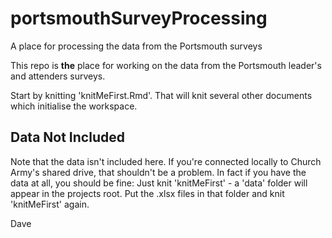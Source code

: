 # portsmouthSurveyProcessing
A place for processing the data from the Portsmouth surveys


This repo is **the** place for working on the data from the Portsmouth leader's and attenders surveys. 

Start by knitting 'knitMeFirst.Rmd'. That will knit several other documents which initialise the workspace.

## Data Not Included
Note that the data isn't included here. If you're connected locally to Church Army's shared drive, that shouldn't be a problem.
In fact if you have the data at all, you should be fine: Just knit 'knitMeFirst' - a 'data' folder will appear in the projects root.
Put the .xlsx files in that folder and knit 'knitMeFirst' again.

Dave
